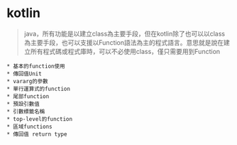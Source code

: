 # kotlin
  

> java，所有功能是以建立class為主要手段，但在kotlin除了也可以以class為主要手段，也可以支援以Function語法為主的程式語言。意思就是說在建立所有程式碼或程式庫時，可以不必使用class，僅只需要用到Function

```
* 基本的function使用
* 傳回值Unit
* vararg的參數
* 單行運算式的function
* 尾部function
* 預設引數值
* 引數標籤名稱
* top-level的function
* 區域functions
* 傳回值 return type
```



